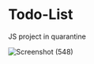 # Todo-List
JS project in quarantine


![Screenshot (548)](https://user-images.githubusercontent.com/54954325/92685737-fcf66f80-f355-11ea-8585-9c062b17450e.png)
